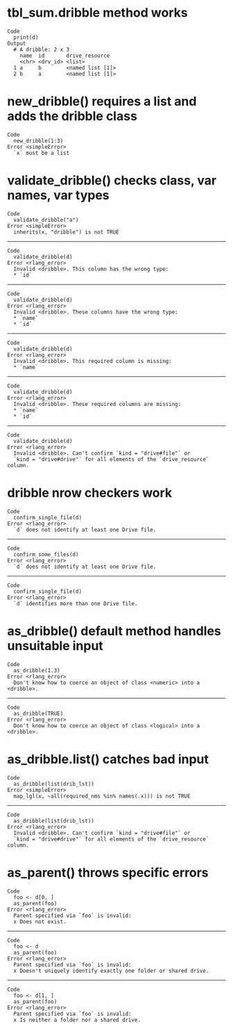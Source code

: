 # tbl_sum.dribble method works

    Code
      print(d)
    Output
      # A dribble: 2 x 3
        name  id       drive_resource  
        <chr> <drv_id> <list>          
      1 a     b        <named list [1]>
      2 b     a        <named list [1]>

# new_dribble() requires a list and adds the dribble class

    Code
      new_dribble(1:3)
    Error <simpleError>
      `x` must be a list

# validate_dribble() checks class, var names, var types

    Code
      validate_dribble("a")
    Error <simpleError>
      inherits(x, "dribble") is not TRUE

---

    Code
      validate_dribble(d)
    Error <rlang_error>
      Invalid <dribble>. This column has the wrong type:
      * `id`

---

    Code
      validate_dribble(d)
    Error <rlang_error>
      Invalid <dribble>. These columns have the wrong type:
      * `name`
      * `id`

---

    Code
      validate_dribble(d)
    Error <rlang_error>
      Invalid <dribble>. This required column is missing:
      * `name`

---

    Code
      validate_dribble(d)
    Error <rlang_error>
      Invalid <dribble>. These required columns are missing:
      * `name`
      * `id`

---

    Code
      validate_dribble(d)
    Error <rlang_error>
      Invalid <dribble>. Can't confirm `kind = "drive#file"` or
      `kind = "drive#drive"` for all elements of the `drive_resource` column.

# dribble nrow checkers work

    Code
      confirm_single_file(d)
    Error <rlang_error>
      `d` does not identify at least one Drive file.

---

    Code
      confirm_some_files(d)
    Error <rlang_error>
      `d` does not identify at least one Drive file.

---

    Code
      confirm_single_file(d)
    Error <rlang_error>
      `d` identifies more than one Drive file.

# as_dribble() default method handles unsuitable input

    Code
      as_dribble(1.3)
    Error <rlang_error>
      Don't know how to coerce an object of class <numeric> into a <dribble>.

---

    Code
      as_dribble(TRUE)
    Error <rlang_error>
      Don't know how to coerce an object of class <logical> into a <dribble>.

# as_dribble.list() catches bad input

    Code
      as_dribble(list(drib_lst))
    Error <simpleError>
      map_lgl(x, ~all(required_nms %in% names(.x))) is not TRUE

---

    Code
      as_dribble(list(drib_lst))
    Error <rlang_error>
      Invalid <dribble>. Can't confirm `kind = "drive#file"` or
      `kind = "drive#drive"` for all elements of the `drive_resource` column.

# as_parent() throws specific errors

    Code
      foo <- d[0, ]
      as_parent(foo)
    Error <rlang_error>
      Parent specified via `foo` is invalid:
      x Does not exist.

---

    Code
      foo <- d
      as_parent(foo)
    Error <rlang_error>
      Parent specified via `foo` is invalid:
      x Doesn't uniquely identify exactly one folder or shared drive.

---

    Code
      foo <- d[1, ]
      as_parent(foo)
    Error <rlang_error>
      Parent specified via `foo` is invalid:
      x Is neither a folder nor a shared drive.

